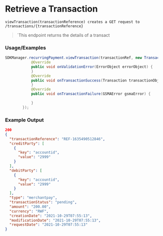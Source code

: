  # Retrieve a Transaction

`viewTransaction(transactionReference) creates a GET request to /transactions/{transactionReference}`

> `This endpoint returns the details of a transact
### Usage/Examples

```java
SDKManager.recurringPayment.viewTransaction(transactionRef, new TransactionInterface() {
            @Override
            public void onValidationError(ErrorObject errorObject) {
            }
            @Override
            public void onTransactionSuccess(Transaction transactionObject) {
            }
            @Override
            public void onTransactionFailure(GSMAError gsmaError) {
             
            }
        });
```

### Example Output

```json
200
{
  "transactionReference": "REF-1635490512846",
  "creditParty": [
    {
      "key": "accountid",
      "value": "2999"
    }
  ],
  "debitParty": [
    {
      "key": "accountid",
      "value": "2999"
    }
  ],
  "type": "merchantpay",
  "transactionStatus": "pending",
  "amount": "200.00",
  "currency": "RWF",
  "creationDate": "2021-10-29T07:55:13",
  "modificationDate": "2021-10-29T07:55:13",
  "requestDate": "2021-10-29T07:55:13"
}
```
